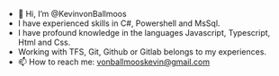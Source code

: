 - 👋 Hi, I’m @KevinvonBallmoos
- I have experienced skills in C#, Powershell and MsSql.
- I have profound knowledge in the languages Javascript, Typescript, Html and Css.
- Working with TFS, Git, Github or Gitlab belongs to my experiences.
- 📫 How to reach me: vonballmooskevin@gmail.com

<!---
KevinvonBallmoos/KevinvonBallmoos is a ✨ special ✨ repository because its `README.md` (this file) appears on your GitHub profile.
You can click the Preview link to take a look at your changes.
--->
